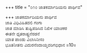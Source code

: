+++
title = "೦೧೦ ಜಾತಕರ್ಮಾದಿಯನು ಪಾರ್ಥಿವ"

+++
ಜಾತಕರ್ಮಾದಿಯನು ಪಾರ್ಥಿವ  
ಜಾತಿ ವಿಧಿವಿಹಿತದಲಿ ಗಂಗಾ  
ಜಾತ ಮಾಡಿಸಿ ತುಷ್ಟಿಪಡಿಸಿದ ನಿಖಿಳ ಯಾಚಕರ  
ಈತನೇ ಧೃತರಾಷ್ಟ್ರನೆರಡನೆ   
ಯಾತ ಪಾಂಡು ವಿಲಾಸಿನೀಸಂ  
ಭೂತನೀತನು ವಿದುರನೆಂದಾಯ್ತವರಿಗಭಿಧಾನ     ॥10॥